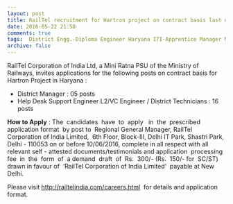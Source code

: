 ```yaml
---
layout: post
title: RailTel recruitment for Hartron project on contract basis last date 10th June-2016   
date: 2016-05-22 21:58
comments: true
tags:  District Engg.-Diploma Engineer Haryana ITI-Apprentice Manager MBA MCA Public-Sector Railway 
archive: false
---
```

RailTel Corporation of India Ltd, a Mini Ratna PSU of the Ministry of Railways, invites applications for  the following posts on contract basis for Hartron Project in Haryana :

- District Manager : 05 posts
- Help Desk Support Engineer L2/VC Engineer / District Technicians : 16 posts

**How to Apply** : The  candidates  have  to  apply   in  the  prescribed  application format  by post to  Regional General Manager, RailTel Corporation of India Limited,  6th Floor, Block-III, Delhi IT Park, Shastri Park,  Delhi - 110053 on or before 10/06/2016, complete in all respect with all relevant self - attested documents/testimonials and application  processing  fee  in  the  form  of  a demand  draft  of  Rs.  300/- (Rs.  150/- for  SC/ST) drawn in favour of  ‘RailTel Corporation of India Limited’  payable at New Delhi. 

Please visit <http://railtelindia.com/careers.html>  for details and application format.